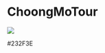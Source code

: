 # ChoongMoTour


<img src="https://img.shields.io/badge/amazonaws-232F3E?style=flat-square&logo=amazonaws&logoColor=white"/>

#232F3E
